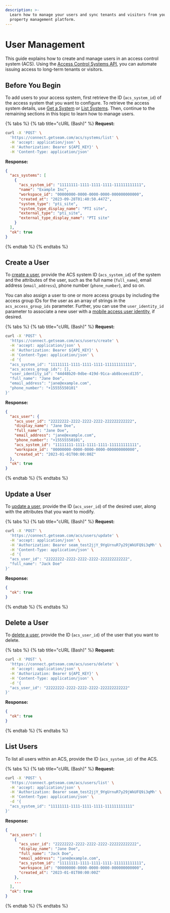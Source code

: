 ```yaml
---
description: >-
  Learn how to manage your users and sync tenants and visitors from your
  property management platform.
---
```


# User Management

This guide explains how to create and manage users in an access control system (ACS). Using the [Access Control Systems API](../../api-clients/access-control-systems/), you can automate issuing access to long-term tenants or visitors.

## Before You Begin

To add users to your access system, first retrieve the ID (`acs_system_id`) of the access system that you want to configure. To retrieve the access system details, use [Get a System](../../api-clients/access-control-systems/systems/get-system.md) or [List Systems](../../api-clients/access-control-systems/systems/list-systems.md). Then, continue to the remaining sections in this topic to learn how to manage users.

{% tabs %}
{% tab title="cURL (Bash)" %}
**Request:**

```bash
curl -X 'POST' \
  'https://connect.getseam.com/acs/systems/list' \
  -H 'accept: application/json' \
  -H 'Authorization: Bearer ${API_KEY}' \
  -H 'Content-Type: application/json'
```

**Response:**

```json
{
  "acs_systems": [
    {
      "acs_system_id": "11111111-1111-1111-1111-111111111111",
      "name": "Example Inc",
      "workspace_id": "00000000-0000-0000-0000-000000000000",
      "created_at": "2023-09-28T01:40:50.447Z",
      "system_type": "pti_site",
      "system_type_display_name": "PTI site",
      "external_type": "pti_site",
      "external_type_display_name": "PTI site"
    }
  ],
  "ok": true
}
```
{% endtab %}
{% endtabs %}

## Create a User

To [create a user](../../api-clients/access-control-systems/users/create-user.md), provide the ACS system ID (`acs_system_id`) of the system and the attributes of the user, such as the full name (`full_name`), email address (`email_address`), phone number (`phone_number`), and so on.

You can also assign a user to one or more access groups by including the access group IDs for the user as an array of strings in the `acs_access_group_ids` parameter. Further, you can use the `user_identity_id` parameter to associate a new user with a [mobile access user identity](../mobile-access-in-development/managing-mobile-app-user-accounts-with-user-identities.md#what-is-a-user-identity), if desired.

{% tabs %}
{% tab title="cURL (Bash)" %}
**Request:**

```bash
curl -X 'POST' \
  'https://connect.getseam.com/acs/users/create' \
  -H 'accept: application/json' \
  -H 'Authorization: Bearer ${API_KEY}' \
  -H 'Content-Type: application/json' \
  -d '{
  "acs_system_id": "11111111-1111-1111-1111-111111111111",
  "acs_access_group_ids": [],
  "user_identity_id": "44d48b20-0dbe-419d-91ca-ab8bceecd135",
  "full_name": "Jane Doe",
  "email_address": "jane@example.com",
  "phone_number": "+15555550101"
}'
```

**Response:**

```json
{
  "acs_user": {
    "acs_user_id": "22222222-2222-2222-2222-222222222222",
    "display_name": "Jane Doe",
    "full_name": "Jane Doe",
    "email_address": "jane@example.com",
    "phone_number": "+15555550101",
    "acs_system_id": "11111111-1111-1111-1111-111111111111",
    "workspace_id": "00000000-0000-0000-0000-000000000000",
    "created_at": "2023-01-01T00:00:00Z"
  },
  "ok": true
}
```
{% endtab %}
{% endtabs %}

## Update a User

To [update a user](../../api-clients/access-control-systems/users/update-user.md), provide the ID (`acs_user_id`) of the desired user, along with the attributes that you want to modify.

{% tabs %}
{% tab title="cURL (Bash)" %}
**Request:**

```bash
curl -X 'POST' \
  'https://connect.getseam.com/acs/users/update' \
  -H 'accept: application/json' \
  -H 'Authorization: Bearer seam_test2jjY_9YgUrnuR7y29jWkUFQ9i3qMh' \
  -H 'Content-Type: application/json' \
  -d '{
  "acs_user_id": "22222222-2222-2222-2222-222222222222",
  "full_name": "Jack Doe"
}'
```

**Response:**

```json
{
  "ok": true
}
```
{% endtab %}
{% endtabs %}

## Delete a User

To [delete a user](../../api-clients/access-control-systems/users/delete-user.md), provide the ID (`acs_user_id`) of the user that you want to delete.

{% tabs %}
{% tab title="cURL (Bash)" %}
**Request:**

```bash
curl -X 'POST' \
  'https://connect.getseam.com/acs/users/delete' \
  -H 'accept: application/json' \
  -H 'Authorization: Bearer ${API_KEY}' \
  -H 'Content-Type: application/json' \
  -d '{
  "acs_user_id": "22222222-2222-2222-2222-222222222222"
}'
```

**Response:**

```json
{
  "ok": true
}
```
{% endtab %}
{% endtabs %}

## List Users

To list all users within an ACS, provide the ID (`acs_system_id)` of the ACS.

{% tabs %}
{% tab title="cURL (Bash)" %}
**Request:**

```bash
curl -X 'POST' \
  'https://connect.getseam.com/acs/users/list' \
  -H 'accept: application/json' \
  -H 'Authorization: Bearer seam_test2jjY_9YgUrnuR7y29jWkUFQ9i3qMh' \
  -H 'Content-Type: application/json' \
  -d '{
  "acs_system_id": "11111111-1111-1111-1111-111111111111"
}'
```

**Response:**

```json
{
  "acs_users": [
    {
      "acs_user_id": "22222222-2222-2222-2222-222222222222",
      "display_name": "Jane Doe",
      "full_name": "Jack Doe",
      "email_address": "jane@example.com",
      "acs_system_id": "11111111-1111-1111-1111-111111111111",
      "workspace_id": "00000000-0000-0000-0000-000000000000",
      "created_at": "2023-01-01T00:00:00Z"
    },
    ...
  ],
  "ok": true
}
```
{% endtab %}
{% endtabs %}
